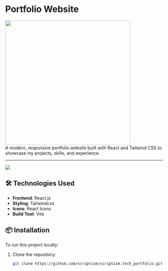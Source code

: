 # Portfolio Website
<img src="https://github.com/user-attachments/assets/845f368c-8bd3-479d-9f3a-081c54ad1a5f" width="400">
<br/>
A modern, responsive portfolio website built with React and Tailwind CSS to showcase my projects, skills, and experience.
<hr/>
<a href="https://scriptism.github.io/scriptism.tech_portfolio/" target="_blank"><img src="https://img.shields.io/badge/-View%20LiveDemo-blue"></a> 

## 🛠️ Technologies Used

- **Frontend**: React.js
- **Styling**: Tailwindcss
- **Icons**: React Icons 
- **Build Tool**: Vite 

## 📦 Installation

To run this project locally:

1. Clone the repository:
   ```bash
   git clone https://github.com/scriptism/scriptism.tech_portfolio.git
